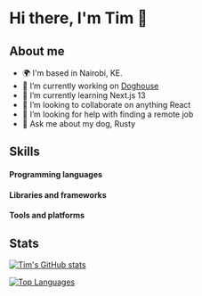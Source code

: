 # Hi there, I'm Tim 👋

## About me
- 🌍  I'm based in Nairobi, KE.
- 🔭 I’m currently working on [Doghouse](https://beta.doghouse.ke)
- 🌱 I’m currently learning Next.js 13
- 👯 I’m looking to collaborate on anything React
- 🤔 I’m looking for help with finding a remote job
- 💬 Ask me about my dog, Rusty

## Skills
#### Programming languages
#### Libraries and frameworks
#### Tools and platforms


## Stats
  [![Tim's GitHub stats](https://github-readme-stats.vercel.app/api?username=timonjagi)](https://github.com/timonjagi/github-readme-stats)

  [![Top Languages](https://github-readme-stats.vercel.app/api/top-langs/?username=timonjagi)](https://github.com/timonjagi/github-readme-stats)

